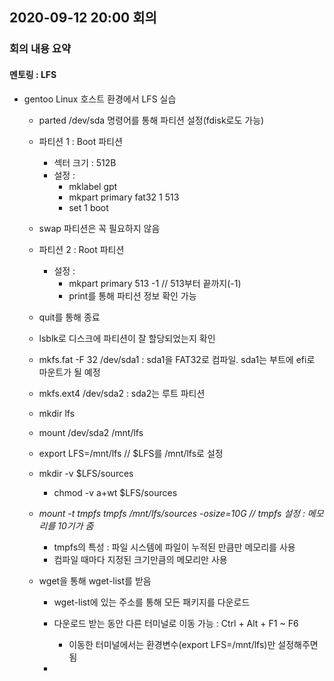 ## 2020-09-12 20:00 회의
### 회의 내용 요약
#### 멘토링 : LFS
- gentoo Linux 호스트 환경에서 LFS 실습
  - parted /dev/sda 명령어를 통해 파티션 설정(fdisk로도 가능)
  - 파티션 1 : Boot 파티션
    - 섹터 크기 : 512B
    - 설정 : 
      - mklabel gpt
      - mkpart primary fat32 1 513
      - set 1 boot 
  - swap 파티션은 꼭 필요하지 않음
  - 파티션 2 : Root 파티션
    - 설정 :
      - mkpart primary 513 -1 // 513부터 끝까지(-1)
      - print를 통해 파티션 정보 확인 가능
  - quit를 통해 종료
  - lsblk로 디스크에 파티션이 잘 할당되었는지 확인
  - mkfs.fat -F 32 /dev/sda1 : sda1을 FAT32로 컴파일. sda1는 부트에 efi로 마운트가 될 예정
  - mkfs.ext4 /dev/sda2 : sda2는 루트 파티션
  - mkdir lfs
  - mount /dev/sda2 /mnt/lfs
  - export LFS=/mnt/lfs // $LFS를 /mnt/lfs로 설정
  - mkdir -v $LFS/sources
    - chmod -v a+wt $LFS/sources
  
  - *mount -t tmpfs tmpfs /mnt/lfs/sources -osize=10G // tmpfs 설정 : 메모리를 10기가 줌*
    - tmpfs의 특성 : 파일 시스템에 파일이 누적된 만큼만 메모리를 사용
    - 컴파일 때마다 지정된 크기만큼의 메모리만 사용
  - wget을 통해 wget-list를 받음
    - wget-list에 있는 주소를 통해 모든 패키지를 다운로드
    - 다운로드 받는 동안 다른 터미널로 이동 가능 : Ctrl + Alt + F1 ~ F6
      - 이동한 터미널에서는 환경변수(export LFS=/mnt/lfs)만 설정해주면 됨
      
   
    - 
  
